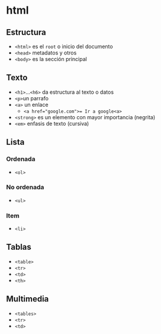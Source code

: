 # html

## Estructura
- `<html>` es el `root` o inicio del documento
- `<head>` metadatos y otros 
- `<body>` es la sección principal
## Texto
- `<h1>`...`<h6>` da estructura al texto o datos
- `<p>`un parrafo
- `<a>` un enlace
    - `<a href="google.com">= Ir a google<a>`
- `<strong>` es un elemento con mayor importancia (negrita)
- `<em>` enfasis de texto (cursiva)
## Lista
### Ordenada
- `<ol>`
### No ordenada
- `<ul>`
### Item
- `<li>`
## Tablas
- `<table>`
- `<tr>`
- `<td>`
- `<th>`
## Multimedia
- `<tables>`
- `<tr>`
- `<td>`